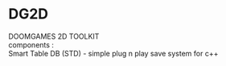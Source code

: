 # DG2D
DOOMGAMES 2D TOOLKIT
<br>
components :<br>
  Smart Table DB (STD) - simple plug n play save system for c++
